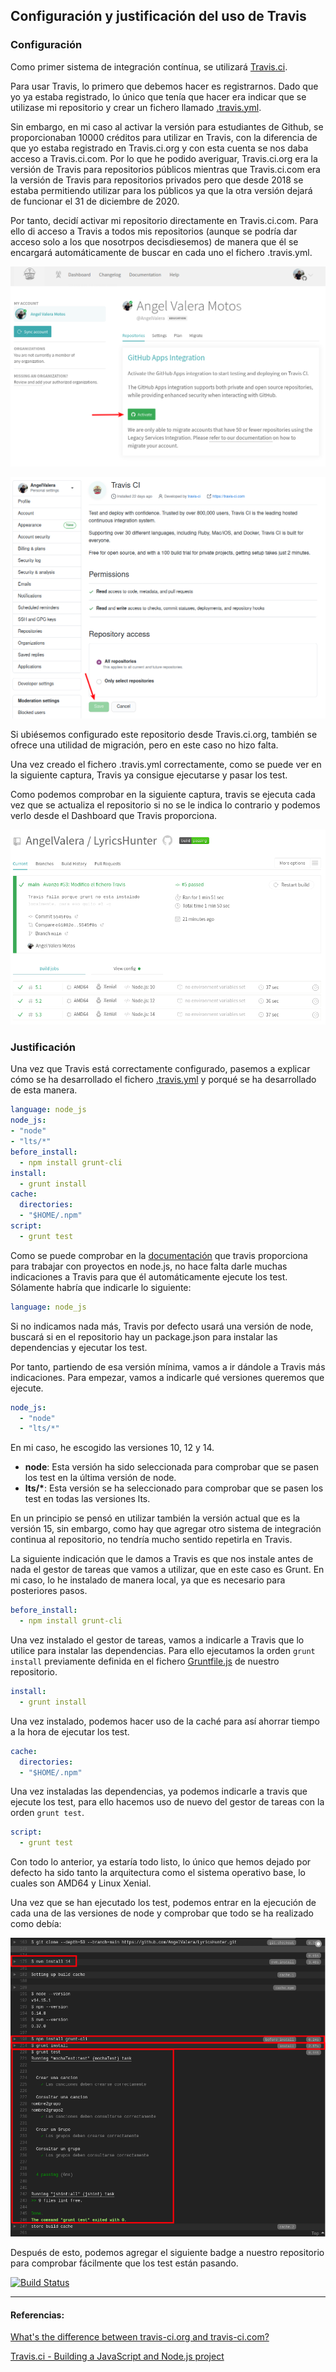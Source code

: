 ## Configuración y justificación del uso de Travis

### Configuración

Como primer sistema de integración contínua, se utilizará [Travis.ci](https://travis-ci.com/).

Para usar Travis, lo primero que debemos hacer es registrarnos. Dado que yo ya estaba registrado, lo único que tenía que hacer era indicar que se utilizase mi repositorio y crear un fichero llamado [.travis.yml](../../.travis.yml). 

Sin embargo, en mi caso al activar la versión para estudiantes de Github, se proporcionaban 10000 créditos para utilizar en Travis, con la diferencia de que yo estaba registrado en Travis.ci.org y con esta cuenta se nos daba acceso a Travis.ci.com. Por lo que he podido averiguar, Travis.ci.org era la versión de Travis para repositorios públicos mientras que Travis.ci.com era la versión de Travis para repositorios privados pero que desde 2018 se estaba permitiendo utilizar para los públicos ya que la otra versión dejará de funcionar el 31 de diciembre de 2020. 

Por tanto, decidí activar mi repositorio directamente en Travis.ci.com. Para ello di acceso a Travis a todos mis repositorios (aunque se podría dar acceso solo a los que nosotrpos decisdiesemos) de manera que él se encargará automáticamente de buscar en cada uno el fichero .travis.yml. 

![Activación de Travis.ci.com y Github](../Img/Img_travis/1.png "Activación de Travis.ci.com y Github")

![Permisos de Travis y acceso a los repositorios](../Img/Img_travis/2.png "Permisos de Travis y acceso a los repositorios")

Si ubiésemos configurado este repositorio desde Travis.ci.org, también se ofrece una utilidad de migración, pero en este caso no hizo falta.

Una vez creado el fichero .travis.yml correctamente, como se puede ver en la siguiente captura, Travis ya consigue ejecutarse y pasar los test. 

Como podemos comprobar en la siguiente captura, travis se ejecuta cada vez que se actualiza el repositorio si no se le indica lo contrario y podemos verlo desde el Dashboard que Travis proporciona.

![Dashboard de Travis](../Img/Img_travis/3.png "Dasboard de Travis")

### Justificación

Una vez que Travis está correctamente configurado, pasemos a explicar cómo se ha desarrollado el fichero [.travis.yml](../../.travis.yml) y porqué se ha desarrollado de esta manera.

```yml
language: node_js
node_js:
- "node"
- "lts/*"
before_install:
  - npm install grunt-cli
install:
  - grunt install
cache:
  directories:
  - "$HOME/.npm"
script:
  - grunt test
```

Como se puede comprobar en la [documentación](https://docs.travis-ci.com/user/languages/javascript-with-nodejs/#nodejs-v4-or-iojs-v3-compiler-requirements) que travis proporciona para trabajar con proyectos en node.js, no hace falta darle muchas indicaciones a Travis para que él automáticamente ejecute los test. Sólamente habría que indicarle lo siguiente:

```yml
language: node_js
```
Si no indicamos nada más, Travis por defecto usará una versión de node, buscará si en el repositorio hay un package.json para instalar las dependencias y ejecutar los test.

Por tanto, partiendo de esa versión mínima, vamos a ir dándole a Travis más indicaciones. Para empezar, vamos a indicarle qué versiones queremos que ejecute. 

```yml
node_js:
  - "node"
  - "lts/*"
```
En mi caso, he escogido las versiones 10, 12 y 14.
- **node**: Esta versión ha sido seleccionada para comprobar que se pasen los test en la última versión de node.
- **lts/\***: Esta versión se ha seleccionado para comprobar que se pasen los test en todas las versiones lts.

En un principio se pensó en utilizar también la versión actual que es la versión 15, sin embargo, como hay que agregar otro sistema de integración continua al repositorio, no tendría mucho sentido repetirla en Travis.

La siguiente indicación que le damos a Travis es que nos instale antes de nada el gestor de tareas que vamos a utilizar, que en este caso es Grunt. En mi caso, lo he instalado de manera local, ya que es necesario para posteriores pasos.

```yml
before_install:
  - npm install grunt-cli
```
Una vez instalado el gestor de tareas, vamos a indicarle a Travis que lo utilice para instalar las dependencias. Para ello ejecutamos la orden `grunt install` previamente definida en el fichero [Gruntfile.js](../../Gruntfile.js) de nuestro repositorio. 

```yml
install:
  - grunt install
```
Una vez instalado, podemos hacer uso de la caché para así ahorrar tiempo a la hora de ejecutar los test.

```yml
cache:
  directories:
  - "$HOME/.npm"
```

Una vez instaladas las dependencias, ya podemos indicarle a travis que ejecute los test, para ello hacemos uso de nuevo del gestor de tareas con la orden `grunt test`.

```yml
script:
  - grunt test
```

Con todo lo anterior, ya estaría todo listo, lo único que hemos dejado por defecto ha sido tanto la arquitectura como el sistema operativo base, lo cuales son AMD64 y Linux Xenial.

Una vez que se han ejecutado los test, podemos entrar en la ejecución de cada una de las versiones de node y comprobar que todo se ha realizado como debía:

![Ejecución en Travis de los test para node 14](../Img/Img_travis/4.png "Ejecución en Travis de los test para node 14")

Después de esto, podemos agregar el siguiente badge a nuestro repositorio para comprobar fácilmente que los test están pasando.

[![Build Status](https://travis-ci.com/AngelValera/LyricsHunter.svg?branch=main)](https://travis-ci.com/AngelValera/LyricsHunter)


---
#### Referencias:

[What's the difference between travis-ci.org and travis-ci.com?](https://devops.stackexchange.com/questions/1201/whats-the-difference-between-travis-ci-org-and-travis-ci-com)

[Travis.ci - Building a JavaScript and Node.js project](https://docs.travis-ci.com/user/languages/javascript-with-nodejs/#nodejs-v4-or-iojs-v3-compiler-requirements)